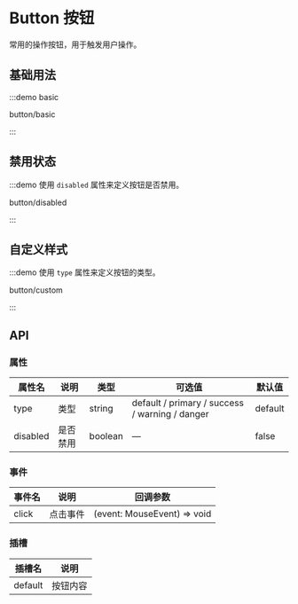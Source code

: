 
<script setup>
import EpButtonBasic from '../../examples/button/basic.vue'
import EpButtonDisabled from '../../examples/button/disabled.vue'
import EpButtonCustom from '../../examples/button/custom.vue'
</script>

# Button 按钮

常用的操作按钮，用于触发用户操作。

## 基础用法

:::demo basic

button/basic

:::



## 禁用状态
:::demo 使用 `disabled` 属性来定义按钮是否禁用。

button/disabled

:::

## 自定义样式
:::demo 使用 `type` 属性来定义按钮的类型。

button/custom

:::


## API

### 属性

| 属性名   | 说明     | 类型    | 可选值                                         | 默认值  |
| -------- | -------- | ------- | ---------------------------------------------- | ------- |
| type     | 类型     | string  | default / primary / success / warning / danger | default |
| disabled | 是否禁用 | boolean | —                                              | false   |

### 事件

| 事件名 | 说明     | 回调参数                    |
| ------ | -------- | --------------------------- |
| click  | 点击事件 | (event: MouseEvent) => void |

### 插槽

| 插槽名  | 说明     |
| ------- | -------- |
| default | 按钮内容 |